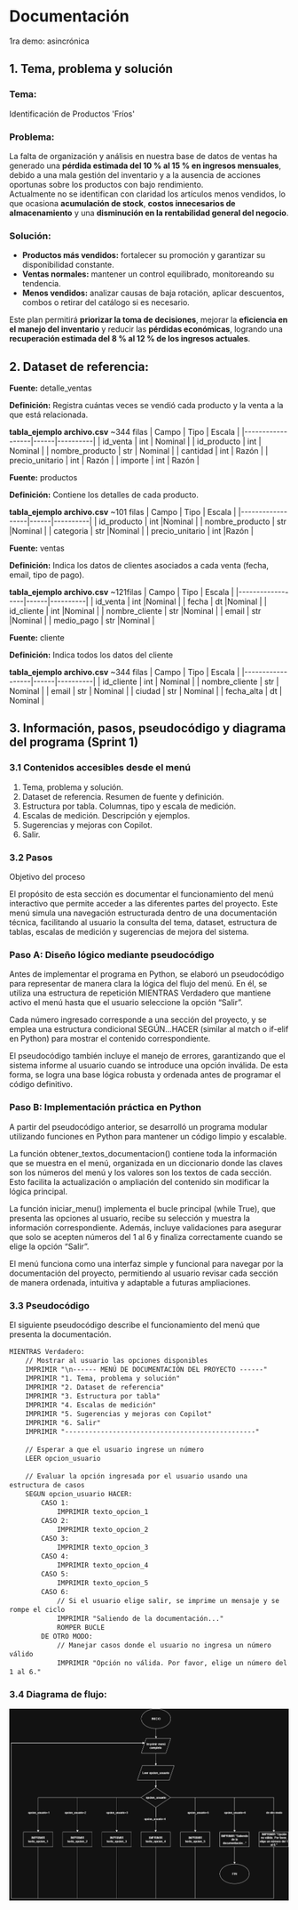 # Documentación
1ra demo: asincrónica

## 1. Tema, problema y solución

### Tema:
Identificación de Productos 'Fríos'

### Problema:
La falta de organización y análisis en nuestra base de datos de ventas ha generado una **pérdida estimada del 10 % al 15 % en ingresos mensuales**, debido a una mala gestión del inventario y a la ausencia de acciones oportunas sobre los productos con bajo rendimiento.  
Actualmente no se identifican con claridad los artículos menos vendidos, lo que ocasiona **acumulación de stock**, **costos innecesarios de almacenamiento** y una **disminución en la rentabilidad general del negocio**.

### Solución:
- **Productos más vendidos:** fortalecer su promoción y garantizar su disponibilidad constante.  
- **Ventas normales:** mantener un control equilibrado, monitoreando su tendencia.  
- **Menos vendidos:** analizar causas de baja rotación, aplicar descuentos, combos o retirar del catálogo si es necesario.  

Este plan permitirá **priorizar la toma de decisiones**, mejorar la **eficiencia en el manejo del inventario** y reducir las **pérdidas económicas**, logrando una **recuperación estimada del 8 % al 12 % de los ingresos actuales**.


## 2. Dataset de referencia:

**Fuente:**
detalle_ventas

**Definición:**
Registra cuántas veces se vendió cada producto y la venta a la que está relacionada.

**tabla_ejemplo archivo.csv** ~344 filas
| Campo            | Tipo | Escala   | 
|------------------|------|----------| 
| id_venta         | int  | Nominal  | 
| id_producto      | int  | Nominal  | 
| nombre_producto  | str  | Nominal  | 
| cantidad         | int  | Razón    |
| precio_unitario  | int  | Razón    |
| importe          | int  | Razón    |

**Fuente:**
productos

**Definición:**
Contiene los detalles de cada producto. 

**tabla_ejemplo archivo.csv** ~101 filas
| Campo            | Tipo | Escala   | 
|------------------|------|----------| 
| id_producto      | int  |Nominal   |
| nombre_producto  | str  |Nominal   |
| categoria        | str  |Nominal   |
| precio_unitario  | int  |Razón     |

**Fuente:**
ventas

**Definición:**
Indica los datos de clientes asociados a cada venta (fecha, email, tipo de pago).

**tabla_ejemplo archivo.csv** ~121filas
| Campo            | Tipo | Escala   | 
|------------------|------|----------| 
| id_venta         | int  |Nominal   |
| fecha            | dt   |Nominal   |
| id_cliente       | int  |Nominal   |
| nombre_cliente   | str  |Nominal   |
| email            | str  |Nominal   |
| medio_pago       | str  |Nominal   |


**Fuente:**
cliente

**Definición:**
Indica todos los datos del cliente

**tabla_ejemplo archivo.csv** ~344 filas
| Campo            | Tipo | Escala   | 
|------------------|------|----------| 
| id_cliente       | int  | Nominal  | 
| nombre_cliente   | str  | Nominal  | 
| email            | str  | Nominal  |
| ciudad           | str  | Nominal  |
| fecha_alta       | dt   | Nominal  |

 
## 3. Información, pasos, pseudocódigo y diagrama del programa (Sprint 1)

### 3.1 Contenidos accesibles desde el menú

1. Tema, problema y solución.
2. Dataset de referencia. Resumen de fuente y definición.
3. Estructura por tabla. Columnas, tipo y escala de medición.
4. Escalas de medición. Descripción y ejemplos.
5. Sugerencias y mejoras con Copilot.
6. Salir.

### 3.2 Pasos
Objetivo del proceso

El propósito de esta sección es documentar el funcionamiento del menú interactivo que permite acceder a las diferentes partes del proyecto. Este menú simula una navegación estructurada dentro de una documentación técnica, facilitando al usuario la consulta del tema, dataset, estructura de tablas, escalas de medición y sugerencias de mejora del sistema.

### Paso A: Diseño lógico mediante pseudocódigo

Antes de implementar el programa en Python, se elaboró un pseudocódigo para representar de manera clara la lógica del flujo del menú. En él, se utiliza una estructura de repetición MIENTRAS Verdadero que mantiene activo el menú hasta que el usuario seleccione la opción “Salir”.

Cada número ingresado corresponde a una sección del proyecto, y se emplea una estructura condicional SEGÚN...HACER (similar al match o if-elif en Python) para mostrar el contenido correspondiente.

El pseudocódigo también incluye el manejo de errores, garantizando que el sistema informe al usuario cuando se introduce una opción inválida. De esta forma, se logra una base lógica robusta y ordenada antes de programar el código definitivo.

### Paso B: Implementación práctica en Python

A partir del pseudocódigo anterior, se desarrolló un programa modular utilizando funciones en Python para mantener un código limpio y escalable.

La función obtener_textos_documentacion() contiene toda la información que se muestra en el menú, organizada en un diccionario donde las claves son los números del menú y los valores son los textos de cada sección. Esto facilita la actualización o ampliación del contenido sin modificar la lógica principal.

La función iniciar_menu() implementa el bucle principal (while True), que presenta las opciones al usuario, recibe su selección y muestra la información correspondiente. Además, incluye validaciones para asegurar que solo se acepten números del 1 al 6 y finaliza correctamente cuando se elige la opción “Salir”.

El menú funciona como una interfaz simple y funcional para navegar por la documentación del proyecto, permitiendo al usuario revisar cada sección de manera ordenada, intuitiva y adaptable a futuras ampliaciones.

### 3.3 Pseudocódigo

El siguiente pseudocódigo describe el funcionamiento del menú que presenta la documentación.

```pseudocode
MIENTRAS Verdadero:
    // Mostrar al usuario las opciones disponibles
    IMPRIMIR "\n------ MENÚ DE DOCUMENTACIÓN DEL PROYECTO ------"
    IMPRIMIR "1. Tema, problema y solución"
    IMPRIMIR "2. Dataset de referencia"
    IMPRIMIR "3. Estructura por tabla"
    IMPRIMIR "4. Escalas de medición"
    IMPRIMIR "5. Sugerencias y mejoras con Copilot"
    IMPRIMIR "6. Salir"
    IMPRIMIR "------------------------------------------------"
    
    // Esperar a que el usuario ingrese un número
    LEER opcion_usuario
    
    // Evaluar la opción ingresada por el usuario usando una estructura de casos
    SEGUN opcion_usuario HACER:
        CASO 1:
            IMPRIMIR texto_opcion_1
        CASO 2:
            IMPRIMIR texto_opcion_2
        CASO 3:
            IMPRIMIR texto_opcion_3
        CASO 4:
            IMPRIMIR texto_opcion_4
        CASO 5:
            IMPRIMIR texto_opcion_5
        CASO 6:
            // Si el usuario elige salir, se imprime un mensaje y se rompe el ciclo
            IMPRIMIR "Saliendo de la documentación..."
            ROMPER BUCLE
        DE OTRO MODO:
            // Manejar casos donde el usuario no ingresa un número válido
            IMPRIMIR "Opción no válida. Por favor, elige un número del 1 al 6."

```
### 3.4 Diagrama de flujo:
![Diagrama del flujo](./menu_diagrama.png)

